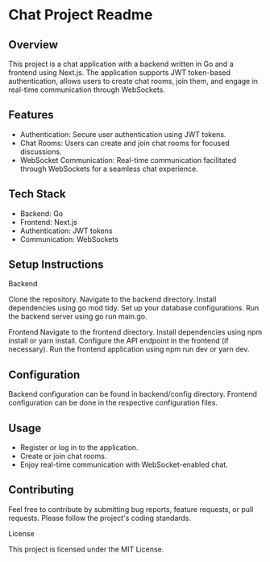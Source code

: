# Chat Project Readme

## Overview

This project is a chat application with a backend written in Go and a frontend using Next.js. The application supports JWT token-based authentication, allows users to create chat rooms, join them, and engage in real-time communication through WebSockets.

## Features

- Authentication: Secure user authentication using JWT tokens.
- Chat Rooms: Users can create and join chat rooms for focused discussions.
- WebSocket Communication: Real-time communication facilitated through WebSockets for a seamless chat experience.

## Tech Stack

- Backend: Go
- Frontend: Next.js
- Authentication: JWT tokens
- Communication: WebSockets

## Setup Instructions

Backend

Clone the repository.
Navigate to the backend directory.
Install dependencies using go mod tidy.
Set up your database configurations.
Run the backend server using go run main.go.

Frontend
Navigate to the frontend directory.
Install dependencies using npm install or yarn install.
Configure the API endpoint in the frontend (if necessary).
Run the frontend application using npm run dev or yarn dev.

## Configuration

Backend configuration can be found in backend/config directory.
Frontend configuration can be done in the respective configuration files.

## Usage

- Register or log in to the application.
- Create or join chat rooms.
- Enjoy real-time communication with WebSocket-enabled chat.

## Contributing

Feel free to contribute by submitting bug reports, feature requests, or pull requests. Please follow the project's coding standards.

License

This project is licensed under the MIT License.


